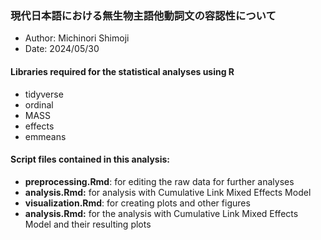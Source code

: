 ### 現代日本語における無生物主語他動詞文の容認性について

-   Author: Michinori Shimoji
-   Date: 2024/05/30

#### Libraries required for the statistical analyses using R

-   tidyverse
-   ordinal
-  MASS
-  effects
-  emmeans

#### Script files contained in this analysis:

-   **preprocessing.Rmd**: for editing the raw data for further analyses
-   **analysis.Rmd:** for analysis with Cumulative Link Mixed Effects Model
-   **visualization.Rmd**: for creating plots and other figures
-   **analysis.Rmd:** for the analysis with Cumulative Link Mixed Effects Model and their resulting plots

